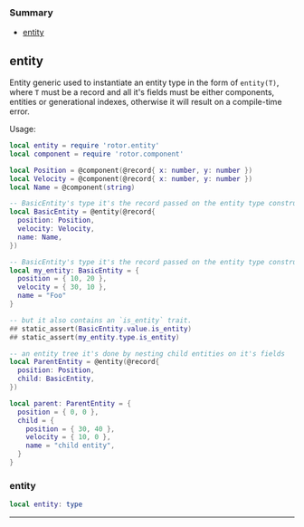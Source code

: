 ### Summary
* [entity](#entity)

## entity

Entity generic used to instantiate an entity type in the form of `entity(T)`, where
`T` must be a record and all it's fields must be either components, entities or generational indexes,
otherwise it will result on a compile-time error.

Usage:

```lua
local entity = require 'rotor.entity'
local component = require 'rotor.component'

local Position = @component(@record{ x: number, y: number })
local Velocity = @component(@record{ x: number, y: number })
local Name = @component(string)

-- BasicEntity's type it's the record passed on the entity type constructor.
local BasicEntity = @entity(@record{
  position: Position,
  velocity: Velocity,
  name: Name,
})

-- BasicEntity's type it's the record passed on the entity type constructor.
local my_entity: BasicEntity = {
  position = { 10, 20 },
  velocity = { 30, 10 },
  name = "Foo"
}

-- but it also contains an `is_entity` trait.
## static_assert(BasicEntity.value.is_entity)
## static_assert(my_entity.type.is_entity)

-- an entity tree it's done by nesting child entities on it's fields
local ParentEntity = @entity(@record{
  position: Position,
  child: BasicEntity,
})

local parent: ParentEntity = {
  position = { 0, 0 },
  child = {
    position = { 30, 40 },
    velocity = { 10, 0 },
    name = "child entity",
  }
}
```

### entity

```lua
local entity: type
```



---
